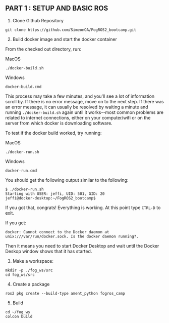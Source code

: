 ## PART 1 : SETUP AND BASIC ROS

1. Clone Github Repository
```
git clone https://github.com/SimeonOA/FogROS2_bootcamp.git
```
2. Build docker image and start the docker container

From the checked out directory, run:

MacOS
```
./docker-build.sh
```

Windows
```
docker-build.cmd
```

This process may take a few minutes, and you'll see a lot of information scroll by.  If there is no error message, move on to the next step.  If there was an error message, it can usually be resolved by waiting a minute and running `./docker-build.sh` again until it works--most common problems are related to internet connections, either on your computer/wifi or on the server from which docker is downloading software.


To test if the docker build worked, try running:

MacOS
```
./docker-run.sh
```

Windows
```
docker-run.cmd
```

You should get the following output similar to the following:
```
$ ./docker-run.sh 
Starting with USER: jeffi, UID: 501, GID: 20
jeffi@docker-desktop:~/FogROS2_bootcamp$ 
```
If you got that, congrats!  Everything is working.  At this point type `CTRL-D` to exit.


If you get:
```
docker: Cannot connect to the Docker daemon at unix:///var/run/docker.sock. Is the docker daemon running?.
```
Then it means you need to start Docker Desktop and wait until the Docker Deskop window shows that it has started.


3. Make a workspace:
```
mkdir -p ./fog_ws/src
cd fog_ws/src
```

4. Create a package
```
ros2 pkg create --build-type ament_python fogros_camp
```

5. Build
```
cd ~/fog_ws
colcon build
```